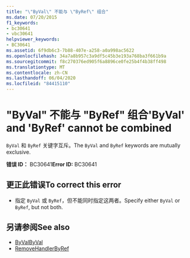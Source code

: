 ```yaml
---
title: "\"ByVal\" 不能与 \"ByRef\" 组合"
ms.date: 07/20/2015
f1_keywords:
- bc30641
- vbc30641
helpviewer_keywords:
- BC30641
ms.assetid: 6f9db6c3-7b88-407e-a258-a0a998ac5622
ms.openlocfilehash: 34a7a8b957c3a9df5c45b3e193a768ba3f661b9a
ms.sourcegitcommit: f8c270376ed905f6a8896ce0fe25b4f4b38ff498
ms.translationtype: MT
ms.contentlocale: zh-CN
ms.lasthandoff: 06/04/2020
ms.locfileid: "84415110"
---
```

# <a name="byval-and-byref-cannot-be-combined"></a><span data-ttu-id="d989e-102">"ByVal" 不能与 "ByRef" 组合</span><span class="sxs-lookup"><span data-stu-id="d989e-102">'ByVal' and 'ByRef' cannot be combined</span></span>
<span data-ttu-id="d989e-103">`ByVal` 和 `ByRef` 关键字互斥。</span><span class="sxs-lookup"><span data-stu-id="d989e-103">The `ByVal` and `ByRef` keywords are mutually exclusive.</span></span>  
  
 <span data-ttu-id="d989e-104">**错误 ID：** BC30641</span><span class="sxs-lookup"><span data-stu-id="d989e-104">**Error ID:** BC30641</span></span>  
  
## <a name="to-correct-this-error"></a><span data-ttu-id="d989e-105">更正此错误</span><span class="sxs-lookup"><span data-stu-id="d989e-105">To correct this error</span></span>  
  
- <span data-ttu-id="d989e-106">指定 `ByVal` 或 `ByRef`，但不能同时指定这两者。</span><span class="sxs-lookup"><span data-stu-id="d989e-106">Specify either `ByVal` or `ByRef`, but not both.</span></span>  
  
## <a name="see-also"></a><span data-ttu-id="d989e-107">另请参阅</span><span class="sxs-lookup"><span data-stu-id="d989e-107">See also</span></span>

- [<span data-ttu-id="d989e-108">ByVal</span><span class="sxs-lookup"><span data-stu-id="d989e-108">ByVal</span></span>](../language-reference/modifiers/byval.md)
- [<span data-ttu-id="d989e-109">RemoveHandler</span><span class="sxs-lookup"><span data-stu-id="d989e-109">ByRef</span></span>](../language-reference/modifiers/byref.md)
